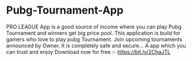 # Pubg-Tournament-App
PRO LEAGUE App is a good source of income where you can play Pubg Tournament and winners get big price pool. This application is build for gamers who love to play pubg Tournament. Join upcoming tournaments announced by Owner. It is completely safe and secure... A app which you can trust and enjoy  Download now for free :- https://bit.ly/2ChaJTL
